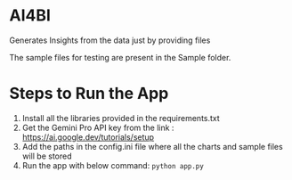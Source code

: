# AI4BI
Generates Insights from the data just by providing files

The sample files for testing are present in the Sample folder.

# Steps to Run the App
1. Install all the libraries provided in the requirements.txt
2. Get the Gemini Pro API key from the link : https://ai.google.dev/tutorials/setup
3. Add the paths in the config.ini file where all the charts and sample files will be stored
4. Run the app with below command: 
```python app.py```

